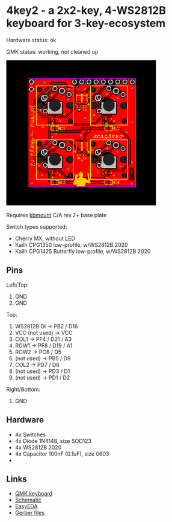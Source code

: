 # 4key2 - a 2x2-key, 4-WS2812B keyboard for 3-key-ecosystem

Hardware status: ok

QMK status: working, not cleaned up

![](board.png)

Requires [kbmount](../kbmount/) C/A rev.2+ base plate

Switch types supported:

* Cherry MX, without LED
* Kailh CPG1350 low-profile, w/WS2812B 2020
* Kailh CPG1425 Butterfly low-profile, w/WS2812B 2020

## Pins

Left/Top: 

1. GND
2. GND

Top:

1. WS2812B DI -> PB2 / D16
2. VCC (not used) -> VCC
3. COL1 -> PF4 / D21 / A3
4. ROW1 -> PF6 / D19 / A1
5. ROW2 -> PC6 / D5
6. (not used) -> PB5 / D9
7. COL2 -> PD7 / D6
8. (not used) -> PD3 / D1
9. (not used) -> PD1 / D2

Right/Bottom:

1. GND

## Hardware

* 4x Switches
* 4x Diode 1N4148, size SOD123
* 4x WS2812B 2020
* 4x Capacitor 100nF (0.1uF), size 0603
* 
## Links

* [QMK keyboard](https://github.com/softplus/3keyecosystem-qmk/tree/main/4key2)
* [Schematic](schematic.pdf)
* [EasyEDA](https://easyeda.com/editor#id=9d75b292088f4e02ada83b2bd71683f4)
* [Gerber files](gerber.zip)
